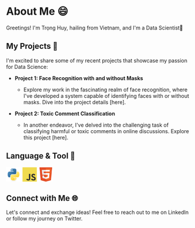 # About Me 😄

Greetings! I'm Trọng Huy, hailing from Vietnam, and I'm a Data Scientist🚀

## My Projects 🌟

I'm excited to share some of my recent projects that showcase my passion for Data Science:

- **Project 1: Face Recognition with and without Masks**
  - Explore my work in the fascinating realm of face recognition, where I've developed a system capable of identifying faces with or without masks. Dive into the project details [here].

- **Project 2: Toxic Comment Classification**
  - In another endeavor, I've delved into the challenging task of classifying harmful or toxic comments in online discussions. Explore this project [here].

## Language & Tool 🌌
<div class="d-flex flex-row justify-content-center">
  <img src="https://raw.githubusercontent.com/devicons/devicon/master/icons/python/python-original.svg" alt="Python" width="40" height="40"/>
  <img src="https://raw.githubusercontent.com/devicons/devicon/master/icons/javascript/javascript-original.svg" alt="JavaScript" width="40" height="40"/>
  <img src="https://raw.githubusercontent.com/devicons/devicon/master/icons/html5/html5-original.svg" alt="HTML5" width="40" height="40"/>
</div>

## Connect with Me 🌐

Let's connect and exchange ideas! Feel free to reach out to me on LinkedIn or follow my journey on Twitter.

